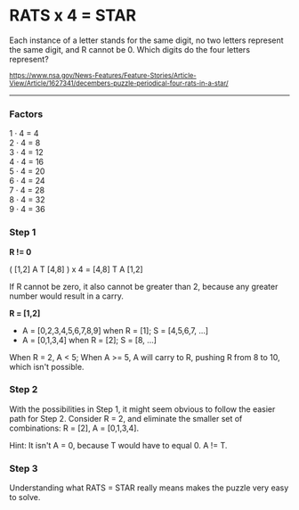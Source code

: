 # RATS x 4 = STAR

Each instance of a letter stands for the same digit, no two letters represent the same digit, and R cannot be 0. Which digits do the four letters represent?

<sub>https://www.nsa.gov/News-Features/Feature-Stories/Article-View/Article/1627341/decembers-puzzle-periodical-four-rats-in-a-star/</sub>

---
### Factors

1 · 4 = 4<br />
2 · 4 = 8<br />
3 · 4 = 12<br />
4 · 4 = 16<br />
5 · 4 = 20<br />
6 · 4 = 24<br />
7 · 4 = 28<br />
8 · 4 = 32<br />
9 · 4 = 36

### Step 1

**R != 0**

( [1,2] A T [4,8] ) x 4 = [4,8] T A [1,2]

If R cannot be zero, it also cannot be greater than 2, because any greater number would result in a carry.

**R = [1,2]**<br />
* A = [0,2,3,4,5,6,7,8,9] when R = [1]; S = [4,5,6,7, ...]<br />
* A = [0,1,3,4] when R = [2]; S = [8, ...]<br />

When R = 2, A < 5; When A >= 5, A will carry to R, pushing R from 8 to 10, which isn't possible.

### Step 2

With the possibilities in Step 1, it might seem obvious to follow the easier path for Step 2. Consider R = 2, and eliminate the smaller set of combinations: R = [2], A = [0,1,3,4].

Hint: It isn't A = 0, because T would have to equal 0. A != T.

### Step 3

Understanding what RATS = STAR really means makes the puzzle very easy to solve.